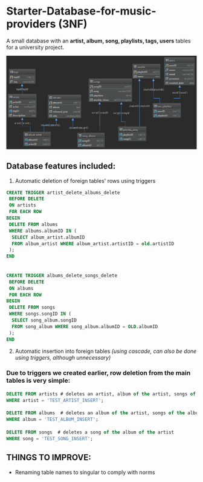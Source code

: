 # Starter-Database-for-music-providers (3NF)
A small database with an **artist, album, song, playlists, tags, users** tables for a university project.

![database](https://github.com/Effanuel/Starter-Database-for-music-providers/blob/master/generated_database_scheme.png)




## Database features included:
1. Automatic deletion of foreign tables' rows using triggers
```sql
CREATE TRIGGER artist_delete_albums_delete
 BEFORE DELETE
 ON artists
 FOR EACH ROW
BEGIN
 DELETE FROM albums
 WHERE albums.albumID IN (
  SELECT album_artist.albumID
  FROM album_artist WHERE album_artist.artistID = old.artistID
 );
END


CREATE TRIGGER albums_delete_songs_delete
 BEFORE DELETE
 ON albums
 FOR EACH ROW
BEGIN
 DELETE FROM songs
 WHERE songs.songID IN (
  SELECT song_album.songID
  FROM song_album WHERE song_album.albumID = OLD.albumID
 );
END
```

2. Automatic insertion into foreign tables *(using cascade, can also be done using triggers, although unnecessary)*
### Due to triggers we created earlier, row deletion from the main tables is very simple:

```sql
DELETE FROM artists # deletes an artist, album of the artist, songs of the album of the artist
WHERE artist = 'TEST_ARTIST_INSERT';

DELETE FROM albums  # deletes an album of the artist, songs of the album of the artist
WHERE album = 'TEST_ALBUM_INSERT';

DELETE FROM songs  # deletes a song of the album of the artist
WHERE song = 'TEST_SONG_INSERT';

```

## THINGS TO IMPROVE:
* Renaming table names to singular to comply with norms





